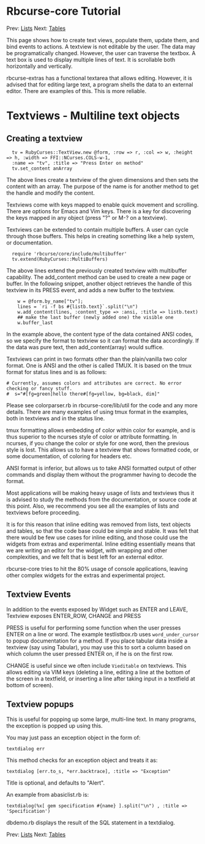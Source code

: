 Rbcurse-core Tutorial
=========

Prev: [Lists](list.md)
Next: [Tables](table.md)

This page shows how to create text views, populate them, update them, and bind events to actions.
A textview is not editable by the user. The data may be programatically changed. However, the user can traverse the textbox. A text box is used to display multiple lines of text. It is scrollable both horizontally and vertically.

rbcurse-extras has a functional textarea that allows editing. However, it is advised that for editing large text, a program shells the data to an external editor. There are examples of this. This is more reliable. 



# Textviews - Multiline text objects


## Creating a textview

      tv = RubyCurses::TextView.new @form, :row => r, :col => w, :height => h, :width => FFI::NCurses.COLS-w-1,
      :name => "tv", :title => "Press Enter on method"
      tv.set_content anArray

The above lines create a textview of the given dimensions and then sets the content with an array. 
The purpose of the name is for another method to get the handle and modify the content.

Textviews come with keys mapped to enable quick movement and scrolling. There are options for Emacs and Vim keys.
There is a key for discovering the keys mapped in any object (press "?" or M-? on a textview).

Textviews can be extended to contain multiple buffers. A user can cycle through those buffers. This helps in creating something like a help system, or documentation.


      require 'rbcurse/core/include/multibuffer'
      tv.extend(RubyCurses::MultiBuffers)

The above lines extend the previously created textview with multibuffer capability. The add_content method can be used to create a new page or buffer. In the following snippet, another object retrieves the handle of this textview in its PRESS event, and adds a new buffer to the textview.


        w = @form.by_name["tv"]; 
        lines = `ri -f bs #{listb.text}`.split("\n")
        w.add_content(lines, :content_type => :ansi, :title => listb.text)
        ## make the last buffer (newly added one) the visible one
        w.buffer_last

In the example above, the content type of the data contained ANSI codes, so we specify the format to textview so it can format the data accordingly. If the data was pure text, then add_content(array) would suffice.

Textviews can print in two formats other than the plain/vanilla two color format. One is ANSI and the other is called TMUX. It is based on the tmux format for status lines and is as follows:


    # Currently, assumes colors and attributes are correct. No error checking or fancy stuff.
    #  s="#[fg=green]hello there#[fg=yellow, bg=black, dim]"

Please see colorparser.rb in rbcurse-core/lib/util for the code and any more details. There are many examples of using tmux format in the examples, both in textviews and in the status line. 

tmux formatting allows embedding of color within color for example, and is thus superior to the ncurses style of color or attribute formatting. In ncurses, if you change the color or style for one word, then the previous style is lost. This allows us to have a textview that shows formatted code, or some documentation, of coloring for headers etc.

ANSI format is inferior, but allows us to take ANSI formatted output of other commands and display them without the programmer having to decode the format.

Most applications will be making heavy usage of lists and textviews thus it is advised to study the methods from the documentation, or source code at this point. Also, we recommend you see all the examples of lists and textviews before proceeding. 

It is for this reason that inline editing was removed from lists, text objects and tables, so that the code base could be simple and stable. It was felt that there would be few use cases for inline editing, and those could use the widgets from extras and experimental. Inline editing essentially means that we are writing an editor for the widget, with wrapping and other complexities, and we felt that is best left for an external editor.

rbcurse-core tries to hit the 80% usage of console applications, leaving other complex widgets for the extras and experimental project.

## Textview Events

In addition to the events exposed by Widget such as ENTER and LEAVE, Textview exposes ENTER_ROW, CHANGE and PRESS

PRESS is useful for performing some function when the user presses ENTER on a line or word. The example testlistbox.rb uses `word_under_cursor` to popup documentation for a method. If you place tabular data inside a textview (say using Tabular), you may use this to sort a column based on which column the user pressed ENTER on, if he is on the first row.

CHANGE is useful since we often include `Vieditable` on textviews. This allows editing via VIM keys (deleting a line, editing a line at the bottom of the screen in a textfield, or inserting a line after taking input in a textfield at bottom of screen).

## Textview popups

This is useful for popping up some large, multi-line text. In many programs, the exception is popped up using this.

You may just pass an exception object in the form of:

    textdialog err

This method checks for an exception object and treats it as:

    textdialog [err.to_s, *err.backtrace], :title => "Exception"

Title is optional, and defaults to "Alert".

An example from abasiclist.rb is:

    textdialog(%x[ gem specification #{name} ].split("\n") , :title => 'Specification')

dbdemo.rb displays the result of the SQL statement in a textdialog.

Prev: [Lists](list.md)
Next: [Tables](table.md)
